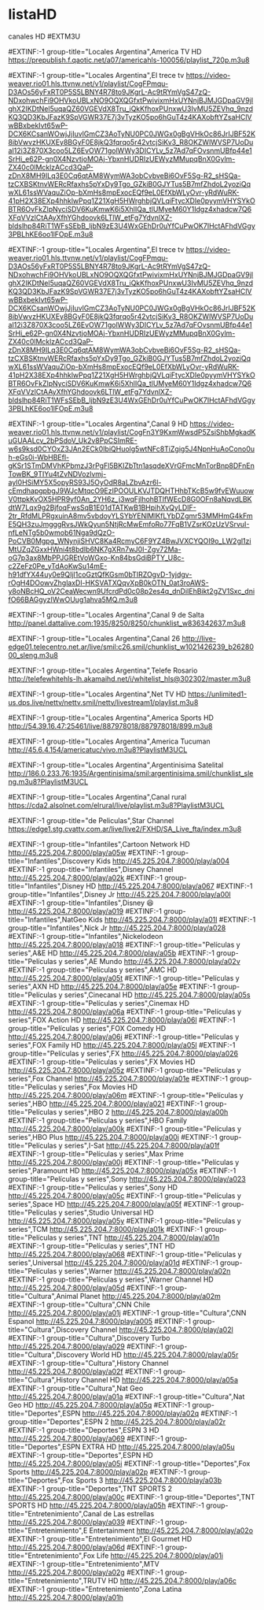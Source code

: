 # listaHD
canales HD
#EXTM3U



#EXTINF:-1 group-title="Locales Argentina",America TV HD 
https://prepublish.f.qaotic.net/a07/americahls-100056/playlist_720p.m3u8

#EXTINF:-1 group-title="Locales Argentina",El trece tv
https://video-weaver.rio01.hls.ttvnw.net/v1/playlist/CogFPmqu-D3AOs56yFxRT0P5S5LBNY4R78to9JKgrL-Ac9tRYmVgS47zQ-NDxohwchFi9OHVkoUBLxNO9OQXQGfxtPwivixmHxUYNnjBJMJGDpaGV9jIghX2IKDtNel5uqaQZ60VGEVdX8Tru_iQkKfhoxPUnxwU3IvMU5ZEVhq_9nzdKQ3QD3KbJFazK9SpVGWR37E7j3vTyzKO5po6hGuT4z4KAXobftYZsaHClVwBBxbekIvt65wP-DCX6KCsanWOwjJjIuvlGmCZ3AoTyNU0PC0JWGx0gBgVHkOc86JrIJBF52K8ibVwvzHKUXEy8BGyF0E8jkQ3fqrqo5r42vtcjSiKv3_R8OKZWlWVSP7UoDuaI12i3Z870X3coo5LZ6EvOW71golWWy3DICYLv_5z7Ad7qFOvsnmUBfp44e1SrHi_e62P-gn0X4NzvtjoMOAj-YbxnHUDRIzUEWyzMMupqBnX0Gylm-ZX40c0lMcklzACcd3QaP-zDnX8MH9ILq3E0Cq6qtAM8WymWA3obCvbveBi6OvF5Sg-R2_sHSQa-tzCXBSKtnvWERcRfaxhs5pYxDy9Tgo_GZkiB0GJYTus5B7mfZhdoL2yoziQqwXL61ssWVaquZiOp-bXmHs8mpExocEQf9eL0EfXbWLyOvr-yRdWuRK-41pH2X38EXp4hhklwPpq1Z21XgH5HWrghbjQVLqiFtycXDIe0pyymVHYSYkOBTR6OvFkZlpNyciSDV6KuKmwK6i5XhlIQa_tlUMyeM60Y1Idgz4xhadcw7Q6XFqVVzlCtAAyXfhYGhdoovk6LTlW_etFg7YdvnlXZ-bldslhp84RiT1WFsSEbB_ljbN9zE3U4WxGEhDr0uYfCuPwOK7IHctAFhdVGgy3PBLhKE6oo1lFOpE.m3u8

#EXTINF:-1 group-title="Locales Argentina",El trece tv
https://video-weaver.rio01.hls.ttvnw.net/v1/playlist/CogFPmqu-D3AOs56yFxRT0P5S5LBNY4R78to9JKgrL-Ac9tRYmVgS47zQ-NDxohwchFi9OHVkoUBLxNO9OQXQGfxtPwivixmHxUYNnjBJMJGDpaGV9jIghX2IKDtNel5uqaQZ60VGEVdX8Tru_iQkKfhoxPUnxwU3IvMU5ZEVhq_9nzdKQ3QD3KbJFazK9SpVGWR37E7j3vTyzKO5po6hGuT4z4KAXobftYZsaHClVwBBxbekIvt65wP-DCX6KCsanWOwjJjIuvlGmCZ3AoTyNU0PC0JWGx0gBgVHkOc86JrIJBF52K8ibVwvzHKUXEy8BGyF0E8jkQ3fqrqo5r42vtcjSiKv3_R8OKZWlWVSP7UoDuaI12i3Z870X3coo5LZ6EvOW71golWWy3DICYLv_5z7Ad7qFOvsnmUBfp44e1SrHi_e62P-gn0X4NzvtjoMOAj-YbxnHUDRIzUEWyzMMupqBnX0Gylm-ZX40c0lMcklzACcd3QaP-zDnX8MH9ILq3E0Cq6qtAM8WymWA3obCvbveBi6OvF5Sg-R2_sHSQa-tzCXBSKtnvWERcRfaxhs5pYxDy9Tgo_GZkiB0GJYTus5B7mfZhdoL2yoziQqwXL61ssWVaquZiOp-bXmHs8mpExocEQf9eL0EfXbWLyOvr-yRdWuRK-41pH2X38EXp4hhklwPpq1Z21XgH5HWrghbjQVLqiFtycXDIe0pyymVHYSYkOBTR6OvFkZlpNyciSDV6KuKmwK6i5XhlIQa_tlUMyeM60Y1Idgz4xhadcw7Q6XFqVVzlCtAAyXfhYGhdoovk6LTlW_etFg7YdvnlXZ-bldslhp84RiT1WFsSEbB_ljbN9zE3U4WxGEhDr0uYfCuPwOK7IHctAFhdVGgy3PBLhKE6oo1lFOpE.m3u8

#EXTINF:-1 group-title="Locales Argentina",Canal 9 HD
https://video-weaver.rio01.hls.ttvnw.net/v1/playlist/CogFn3Y9KxmWwsdP5ZsiShbMgkadKuGUAALcv_2bPSdoV_Uk2v8PpCSImRE-w6s9ksd0CYOxZ3JAn2ECk0IbiQHuolg5wtNFc8TiZgig5J4NpnHuAoCono0uh-eGs0i-WbHBEfl-gKSr1STmDMVhKPbmzJ3rPgFl5BKIZbTtn1asqdeXVrGFmcMnTorBnp8DFnEnTowBK_9TIYu4tZvNDVozlvmj-ayI0HSiMY5X5opyRS93J5OyOdR8aLZbvAzr6l-cEmdhapgpbgJ9WJcMtqcO9EzIPOOULKVJTDQHTHhbTKcB5w9fvEWuuowV0ttpkKvOX5HPR9yf0An_2YH6z_j3wqFjlhohBTlfWEcD8G0OFn8aNqvdLBKdtW7Lqx9g2BjfoqFwsSqB1E01dTATKwB1BHpihXvQyLDIF-2tr_RfdMLPRgxuinA8mv5vbdoyYLSYbYENlMlKfLYbDZgmr53MMHmG4kFmE5QH3zuJmgggRvsJWkQyun5NtjRcMwEmfoRo77FqB1VZsrKOzUzVSrvuI-nfLeNTg5b0wmob61Nga9dQzO-PoCVB0Mgpg_WNynjiSHVC8Ka4RcmyC6F9YZ4BwJVXCYQOI9o_LW2gl1ziMtUZqZGxxHWni4t8bdIb6NK7gXRn7wJ0I-Zgv72Ma-oG7p3ax8MbPPJGREtVoWGxo-Kn84bsGdiBPTY_U8c-c2ZeFz0Pe_yTdAoKwSu14mE-h91dfYX44uy0e9QIjl1coGztQfKGsm0bTIRZOgvD-1yjdgv-rOgH4DOowvZhglaxDl-HKSVATXQqvXpB0kOTN_0at3roAWS-y8oNBcHQ_oV2CeaWecwn9UfcrdPd0c08p2es4q_dnDiIEhBikt2gZV1Sxc_dnifO66BAGgyzIWwOUug1ahva5MQ.m3u8

#EXTINF:-1 group-title="Locales Argentina",Canal 9 de Salta
http://panel.dattalive.com:1935/8250/8250/chunklist_w836342637.m3u8

#EXTINF:-1 group-title="Locales Argentina",Canal 26
http://live-edge01.telecentro.net.ar/live/smil:c26.smil/chunklist_w1021426239_b2628000_sleng.m3u8

#EXTINF:-1 group-title="Locales Argentina",Telefe Rosario
http://telefewhitehls-lh.akamaihd.net/i/whitelist_hls@302302/master.m3u8

#EXTINF:-1 group-title="Locales Argentina",Net TV HD
https://unlimited1-us.dps.live/nettv/nettv.smil/nettv/livestream1/playlist.m3u8

#EXTINF:-1 group-title="Locales Argentina",America Sports HD
http://54.39.16.47:25461/live/887978018/887978018/899.m3u8

#EXTINF:-1 group-title="Locales Argentina",America Tucuman
http://45.6.4.154/americatuc/vivo.m3u8?PlaylistM3UCL

#EXTINF:-1 group-title="Locales Argentina",Argentinisima Satelital
http://186.0.233.76:1935/Argentinisima/smil:argentinisima.smil/chunklist_sleng.m3u8?PlaylistM3UCL

#EXTINF:-1 group-title="Locales Argentina",Canal rural
https://cda2.alsolnet.com/elrural/live/playlist.m3u8?PlaylistM3UCL


#EXTINF:-1 group-title="de Peliculas",Star Channel
https://edge1.stg.cvattv.com.ar/live/live2/FXHD/SA_Live_fta/index.m3u8


#EXTINF:-1 group-title="Infantiles",Cartoon Network HD
http://45.225.204.7:8000/play/a05w
#EXTINF:-1 group-title="Infantiles",Discovery Kids
http://45.225.204.7:8000/play/a004
#EXTINF:-1 group-title="Infantiles",Disney Channel
http://45.225.204.7:8000/play/a02k
#EXTINF:-1 group-title="Infantiles",Disney HD
http://45.225.204.7:8000/play/a067
#EXTINF:-1 group-title="Infantiles",Disney Jr
http://45.225.204.7:8000/play/a00l
#EXTINF:-1 group-title="Infantiles",Disney 😆
http://45.225.204.7:8000/play/a019
#EXTINF:-1 group-title="Infantiles",NatGeo Kids
http://45.225.204.7:8000/play/a01l
#EXTINF:-1 group-title="Infantiles",Nick Jr
http://45.225.204.7:8000/play/a028
#EXTINF:-1 group-title="Infantiles",Nickelodeon
http://45.225.204.7:8000/play/a018
#EXTINF:-1 group-title="Películas y series",A&E HD
http://45.225.204.7:8000/play/a05b
#EXTINF:-1 group-title="Películas y series",AE Mundo
http://45.225.204.7:8000/play/a02v
#EXTINF:-1 group-title="Películas y series",AMC HD
http://45.225.204.7:8000/play/a05t
#EXTINF:-1 group-title="Películas y series",AXN HD
http://45.225.204.7:8000/play/a05e
#EXTINF:-1 group-title="Películas y series",Cinecanal HD
http://45.225.204.7:8000/play/a05s
#EXTINF:-1 group-title="Películas y series",Cinemax HD
http://45.225.204.7:8000/play/a06a
#EXTINF:-1 group-title="Películas y series",FOX Action HD
http://45.225.204.7:8000/play/a06l
#EXTINF:-1 group-title="Películas y series",FOX Comedy HD
http://45.225.204.7:8000/play/a06i
#EXTINF:-1 group-title="Películas y series",FOX Family HD
http://45.225.204.7:8000/play/a05l
#EXTINF:-1 group-title="Películas y series",FX
http://45.225.204.7:8000/play/a026
#EXTINF:-1 group-title="Películas y series",FX Movies HD
http://45.225.204.7:8000/play/a05z
#EXTINF:-1 group-title="Películas y series",Fox Channel
http://45.225.204.7:8000/play/a01e
#EXTINF:-1 group-title="Películas y series",Fox Movies HD
http://45.225.204.7:8000/play/a06m
#EXTINF:-1 group-title="Películas y series",HBO
http://45.225.204.7:8000/play/a021
#EXTINF:-1 group-title="Películas y series",HBO 2
http://45.225.204.7:8000/play/a00h
#EXTINF:-1 group-title="Películas y series",HBO Family
http://45.225.204.7:8000/play/a00k
#EXTINF:-1 group-title="Películas y series",HBO Plus
http://45.225.204.7:8000/play/a00i
#EXTINF:-1 group-title="Películas y series",I-Sat
http://45.225.204.7:8000/play/a01f
#EXTINF:-1 group-title="Películas y series",Max Prime
http://45.225.204.7:8000/play/a00j
#EXTINF:-1 group-title="Películas y series",Paramount HD
http://45.225.204.7:8000/play/a05x
#EXTINF:-1 group-title="Películas y series",Sony
http://45.225.204.7:8000/play/a023
#EXTINF:-1 group-title="Películas y series",Sony HD
http://45.225.204.7:8000/play/a05c
#EXTINF:-1 group-title="Películas y series",Space HD
http://45.225.204.7:8000/play/a05f
#EXTINF:-1 group-title="Películas y series",Studio Universal HD
http://45.225.204.7:8000/play/a05y
#EXTINF:-1 group-title="Películas y series",TCM
http://45.225.204.7:8000/play/a01k
#EXTINF:-1 group-title="Películas y series",TNT
http://45.225.204.7:8000/play/a01n
#EXTINF:-1 group-title="Películas y series",TNT HD
http://45.225.204.7:8000/play/a068
#EXTINF:-1 group-title="Películas y series",Universal
http://45.225.204.7:8000/play/a01d
#EXTINF:-1 group-title="Películas y series",Warner
http://45.225.204.7:8000/play/a02n
#EXTINF:-1 group-title="Películas y series",Warner Channel HD
http://45.225.204.7:8000/play/a05d
#EXTINF:-1 group-title="Cultura",Animal Planet
http://45.225.204.7:8000/play/a02m
#EXTINF:-1 group-title="Cultura",CNN Chile
http://45.225.204.7:8000/play/a01j
#EXTINF:-1 group-title="Cultura",CNN Espanol
http://45.225.204.7:8000/play/a005
#EXTINF:-1 group-title="Cultura",Discovery Channel
http://45.225.204.7:8000/play/a02l
#EXTINF:-1 group-title="Cultura",Discovery Turbo
http://45.225.204.7:8000/play/a029
#EXTINF:-1 group-title="Cultura",Discovery World HD
http://45.225.204.7:8000/play/a05r
#EXTINF:-1 group-title="Cultura",History Channel
http://45.225.204.7:8000/play/a02f
#EXTINF:-1 group-title="Cultura",History Channel HD
http://45.225.204.7:8000/play/a05a
#EXTINF:-1 group-title="Cultura",Nat Geo
http://45.225.204.7:8000/play/a01a
#EXTINF:-1 group-title="Cultura",Nat Geo HD
http://45.225.204.7:8000/play/a05q
#EXTINF:-1 group-title="Deportes",ESPN
http://45.225.204.7:8000/play/a02q
#EXTINF:-1 group-title="Deportes",ESPN 2
http://45.225.204.7:8000/play/a02r
#EXTINF:-1 group-title="Deportes",ESPN 3 HD
http://45.225.204.7:8000/play/a069
#EXTINF:-1 group-title="Deportes",ESPN EXTRA HD
http://45.225.204.7:8000/play/a05u
#EXTINF:-1 group-title="Deportes",ESPN HD
http://45.225.204.7:8000/play/a05i
#EXTINF:-1 group-title="Deportes",Fox Sports
http://45.225.204.7:8000/play/a02p
#EXTINF:-1 group-title="Deportes",Fox Sports 3
http://45.225.204.7:8000/play/a03b
#EXTINF:-1 group-title="Deportes",TNT SPORTS 2
http://45.225.204.7:8000/play/a00c
#EXTINF:-1 group-title="Deportes",TNT SPORTS HD
http://45.225.204.7:8000/play/a05h
#EXTINF:-1 group-title="Entretenimiento",Canal de Las estrellas
http://45.225.204.7:8000/play/a039
#EXTINF:-1 group-title="Entretenimiento",E Entertainment
http://45.225.204.7:8000/play/a02o
#EXTINF:-1 group-title="Entretenimiento",El Gourmet HD
http://45.225.204.7:8000/play/a06d
#EXTINF:-1 group-title="Entretenimiento",Fox Life
http://45.225.204.7:8000/play/a01i
#EXTINF:-1 group-title="Entretenimiento",MTV
http://45.225.204.7:8000/play/a02g
#EXTINF:-1 group-title="Entretenimiento",TRUTV HD
http://45.225.204.7:8000/play/a06c
#EXTINF:-1 group-title="Entretenimiento",Zona Latina
http://45.225.204.7:8000/play/a01h
